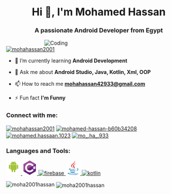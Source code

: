 <h1 align="center">Hi 👋, I'm Mohamed Hassan</h1>
<h3 align="center">A passionate Android Developer from Egypt</h3>


<img align="right" alt="Coding" width="400" src="https://cdn.dribbble.com/users/1162077/screenshots/3848914/programmer.gif"/>


<p align="left"> <a href="https://twitter.com/mohahassan2001" target="blank"><img src="https://img.shields.io/twitter/follow/mohahassan2001?logo=twitter&style=for-the-badge" alt="mohahassan2001" /></a> </p>

- 🌱 I’m currently learning **Android Development**

- 💬 Ask me about **Android Studio, Java, Kotlin, Xml, OOP**

- 📫 How to reach me **mohahassan42933@gmail.com**

- ⚡ Fun fact **I'm Funny**

<h3 align="left">Connect with me:</h3>
<p align="left">
<a href="https://twitter.com/mohahassan2001" target="blank"><img align="center" src="https://raw.githubusercontent.com/rahuldkjain/github-profile-readme-generator/master/src/images/icons/Social/twitter.svg" alt="mohahassan2001" height="30" width="40" /></a>
<a href="https://linkedin.com/in/mohamed-hassan-b60b34208" target="blank"><img align="center" src="https://raw.githubusercontent.com/rahuldkjain/github-profile-readme-generator/master/src/images/icons/Social/linked-in-alt.svg" alt="mohamed-hassan-b60b34208" height="30" width="40" /></a>
<a href="https://fb.com/mohamed.hassaan.1023" target="blank"><img align="center" src="https://raw.githubusercontent.com/rahuldkjain/github-profile-readme-generator/master/src/images/icons/Social/facebook.svg" alt="mohamed.hassaan.1023" height="30" width="40" /></a>
<a href="https://instagram.com/mo_.ha_.933" target="blank"><img align="center" src="https://raw.githubusercontent.com/rahuldkjain/github-profile-readme-generator/master/src/images/icons/Social/instagram.svg" alt="mo_.ha_.933" height="30" width="40" /></a>
</p>

<h3 align="left">Languages and Tools:</h3>
<p align="left"> <a href="https://developer.android.com" target="_blank" rel="noreferrer"> <img src="https://raw.githubusercontent.com/devicons/devicon/master/icons/android/android-original-wordmark.svg" alt="android" width="40" height="40"/> </a> <a href="https://www.w3schools.com/cs/" target="_blank" rel="noreferrer"> <img src="https://raw.githubusercontent.com/devicons/devicon/master/icons/csharp/csharp-original.svg" alt="csharp" width="40" height="40"/> </a> <a href="https://firebase.google.com/" target="_blank" rel="noreferrer"> <img src="https://www.vectorlogo.zone/logos/firebase/firebase-icon.svg" alt="firebase" width="40" height="40"/> </a> <a href="https://www.java.com" target="_blank" rel="noreferrer"> <img src="https://raw.githubusercontent.com/devicons/devicon/master/icons/java/java-original.svg" alt="java" width="40" height="40"/> </a> <a href="https://kotlinlang.org" target="_blank" rel="noreferrer"> <img src="https://www.vectorlogo.zone/logos/kotlinlang/kotlinlang-icon.svg" alt="kotlin" width="40" height="40"/> </a> </p>

<p><img align="left" src="https://github-readme-stats.vercel.app/api/top-langs?username=moha2001hassan&show_icons=true&locale=en&layout=compact" alt="moha2001hassan" /></p>

<p>&nbsp;<img align="center" src="https://github-readme-stats.vercel.app/api?username=moha2001hassan&show_icons=true&locale=en" alt="moha2001hassan" /></p>

